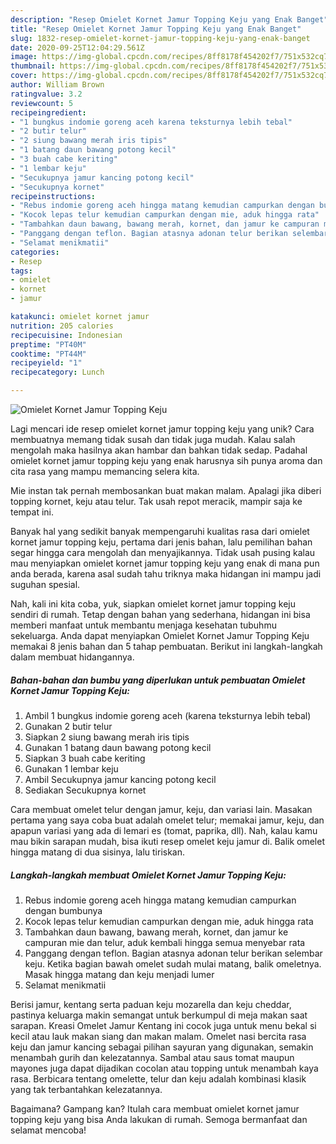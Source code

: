 ```yaml
---
description: "Resep Omielet Kornet Jamur Topping Keju yang Enak Banget"
title: "Resep Omielet Kornet Jamur Topping Keju yang Enak Banget"
slug: 1832-resep-omielet-kornet-jamur-topping-keju-yang-enak-banget
date: 2020-09-25T12:04:29.561Z
image: https://img-global.cpcdn.com/recipes/8ff8178f454202f7/751x532cq70/omielet-kornet-jamur-topping-keju-foto-resep-utama.jpg
thumbnail: https://img-global.cpcdn.com/recipes/8ff8178f454202f7/751x532cq70/omielet-kornet-jamur-topping-keju-foto-resep-utama.jpg
cover: https://img-global.cpcdn.com/recipes/8ff8178f454202f7/751x532cq70/omielet-kornet-jamur-topping-keju-foto-resep-utama.jpg
author: William Brown
ratingvalue: 3.2
reviewcount: 5
recipeingredient:
- "1 bungkus indomie goreng aceh karena teksturnya lebih tebal"
- "2 butir telur"
- "2 siung bawang merah iris tipis"
- "1 batang daun bawang potong kecil"
- "3 buah cabe keriting"
- "1 lembar keju"
- "Secukupnya jamur kancing potong kecil"
- "Secukupnya kornet"
recipeinstructions:
- "Rebus indomie goreng aceh hingga matang kemudian campurkan dengan bumbunya"
- "Kocok lepas telur kemudian campurkan dengan mie, aduk hingga rata"
- "Tambahkan daun bawang, bawang merah, kornet, dan jamur ke campuran mie dan telur, aduk kembali hingga semua menyebar rata"
- "Panggang dengan teflon. Bagian atasnya adonan telur berikan selembar keju. Ketika bagian bawah omelet sudah mulai matang, balik omeletnya. Masak hingga matang dan keju menjadi lumer"
- "Selamat menikmatii"
categories:
- Resep
tags:
- omielet
- kornet
- jamur

katakunci: omielet kornet jamur 
nutrition: 205 calories
recipecuisine: Indonesian
preptime: "PT40M"
cooktime: "PT44M"
recipeyield: "1"
recipecategory: Lunch

---
```



![Omielet Kornet Jamur Topping Keju](https://img-global.cpcdn.com/recipes/8ff8178f454202f7/751x532cq70/omielet-kornet-jamur-topping-keju-foto-resep-utama.jpg)

Lagi mencari ide resep omielet kornet jamur topping keju yang unik? Cara membuatnya memang tidak susah dan tidak juga mudah. Kalau salah mengolah maka hasilnya akan hambar dan bahkan tidak sedap. Padahal omielet kornet jamur topping keju yang enak harusnya sih punya aroma dan cita rasa yang mampu memancing selera kita.

Mie instan tak pernah membosankan buat makan malam. Apalagi jika diberi topping kornet, keju atau telur. Tak usah repot meracik, mampir saja ke tempat ini.

Banyak hal yang sedikit banyak mempengaruhi kualitas rasa dari omielet kornet jamur topping keju, pertama dari jenis bahan, lalu pemilihan bahan segar hingga cara mengolah dan menyajikannya. Tidak usah pusing kalau mau menyiapkan omielet kornet jamur topping keju yang enak di mana pun anda berada, karena asal sudah tahu triknya maka hidangan ini mampu jadi suguhan spesial.


Nah, kali ini kita coba, yuk, siapkan omielet kornet jamur topping keju sendiri di rumah. Tetap dengan bahan yang sederhana, hidangan ini bisa memberi manfaat untuk membantu menjaga kesehatan tubuhmu sekeluarga. Anda dapat menyiapkan Omielet Kornet Jamur Topping Keju memakai 8 jenis bahan dan 5 tahap pembuatan. Berikut ini langkah-langkah dalam membuat hidangannya.

<!--inarticleads1-->

##### Bahan-bahan dan bumbu yang diperlukan untuk pembuatan Omielet Kornet Jamur Topping Keju:

1. Ambil 1 bungkus indomie goreng aceh (karena teksturnya lebih tebal)
1. Gunakan 2 butir telur
1. Siapkan 2 siung bawang merah iris tipis
1. Gunakan 1 batang daun bawang potong kecil
1. Siapkan 3 buah cabe keriting
1. Gunakan 1 lembar keju
1. Ambil Secukupnya jamur kancing potong kecil
1. Sediakan Secukupnya kornet


Cara membuat omelet telur dengan jamur, keju, dan variasi lain. Masakan pertama yang saya coba buat adalah omelet telur; memakai jamur, keju, dan apapun variasi yang ada di lemari es (tomat, paprika, dll). Nah, kalau kamu mau bikin sarapan mudah, bisa ikuti resep omelet keju jamur di. Balik omelet hingga matang di dua sisinya, lalu tiriskan. 

<!--inarticleads2-->

##### Langkah-langkah membuat Omielet Kornet Jamur Topping Keju:

1. Rebus indomie goreng aceh hingga matang kemudian campurkan dengan bumbunya
1. Kocok lepas telur kemudian campurkan dengan mie, aduk hingga rata
1. Tambahkan daun bawang, bawang merah, kornet, dan jamur ke campuran mie dan telur, aduk kembali hingga semua menyebar rata
1. Panggang dengan teflon. Bagian atasnya adonan telur berikan selembar keju. Ketika bagian bawah omelet sudah mulai matang, balik omeletnya. Masak hingga matang dan keju menjadi lumer
1. Selamat menikmatii


Berisi jamur, kentang serta paduan keju mozarella dan keju cheddar, pastinya keluarga makin semangat untuk berkumpul di meja makan saat sarapan. Kreasi Omelet Jamur Kentang ini cocok juga untuk menu bekal si kecil atau lauk makan siang dan makan malam. Omelet nasi bercita rasa keju dan jamur kancing sebagai pilihan sayuran yang digunakan, semakin menambah gurih dan kelezatannya. Sambal atau saus tomat maupun mayones juga dapat dijadikan cocolan atau topping untuk menambah kaya rasa. Berbicara tentang omelette, telur dan keju adalah kombinasi klasik yang tak terbantahkan kelezatannya. 

Bagaimana? Gampang kan? Itulah cara membuat omielet kornet jamur topping keju yang bisa Anda lakukan di rumah. Semoga bermanfaat dan selamat mencoba!

